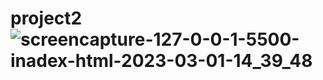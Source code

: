 # project2![screencapture-127-0-0-1-5500-inadex-html-2023-03-01-14_39_48](https://user-images.githubusercontent.com/121686735/222100918-2eb946d0-9c25-4bed-a573-bdfaaeab095f.png)
